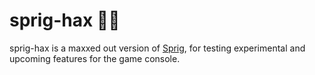 # sprig-hax 🌿🔌

sprig-hax is a maxxed out version of [Sprig](https://sprig.hackclub.com/), for testing experimental and upcoming features for the game console.
